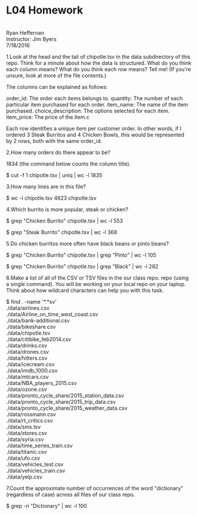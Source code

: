 <h1>L04 Homework</h1><br>
Ryan Heffernan<br>
Instructor: Jim Byers<br>
7/18/2016<br>

1.Look at the head and the tail of chipotle.tsv in the data subdirectory of this repo. Think for a minute about how the data is structured. What do you think each column means? What do you think each row means? Tell me! (If you're unsure, look at more of the file contents.)

The columns can be explained as follows:

order_id: The order each items belongs to.
quantity: The number of each particular item purchased for each order.
item_name: The name of the item purchased.
choice_description: The options selected for each item.
item_price: The price of the item.c

Each row identifies a unique item per customer order. In other words, if I ordered 3 Steak Burritos and 4 Chicken Bowls, this would be represented by 2 rows, both with the same order_id. 


2.How many orders do there appear to be?

1834 (the command below counts the column title).

$ cut -f 1 chipotle.tsv | uniq | wc -l
1835


3.How many lines are in this file?

$ wc -l chipotle.tsv
4623 chipotle.tsv


4.Which burrito is more popular, steak or chicken?

$ grep "Chicken Burrito" chipotle.tsv | wc -l
553

$ grep "Steak Burrito" chipotle.tsv | wc -l
368


5.Do chicken burritos more often have black beans or pinto beans?

$ grep "Chicken Burrito" chipotle.tsv | grep "Pinto" | wc -l
105

$ grep "Chicken Burrito" chipotle.tsv | grep "Black" | wc -l
282


6.Make a list of all of the CSV or TSV files in the our class repo. repo (using a single command). You will be working on your local repo on your laptop. Think about how wildcard characters can help you with this task.

$ find . -name '*.*sv'<br>
./data/airlines.csv<br>
./data/Airline_on_time_west_coast.csv<br>
./data/bank-additional.csv<br>
./data/bikeshare.csv<br>
./data/chipotle.tsv<br>
./data/citibike_feb2014.csv<br>
./data/drinks.csv<br>
./data/drones.csv<br>
./data/hitters.csv<br>
./data/icecream.csv<br>
./data/imdb_1000.csv<br>
./data/mtcars.csv<br>
./data/NBA_players_2015.csv<br>
./data/ozone.csv<br>
./data/pronto_cycle_share/2015_station_data.csv<br>
./data/pronto_cycle_share/2015_trip_data.csv<br>
./data/pronto_cycle_share/2015_weather_data.csv<br>
./data/rossmann.csv<br>
./data/rt_critics.csv<br>
./data/sms.tsv<br>
./data/stores.csv<br>
./data/syria.csv<br>
./data/time_series_train.csv<br>
./data/titanic.csv<br>
./data/ufo.csv<br>
./data/vehicles_test.csv<br>
./data/vehicles_train.csv<br>
./data/yelp.csv<br>


7.Count the approximate number of occurrences of the word "dictionary" (regardless of case) across all files of our class repo.

$ grep -ri "Dictionary" | wc -l
100
